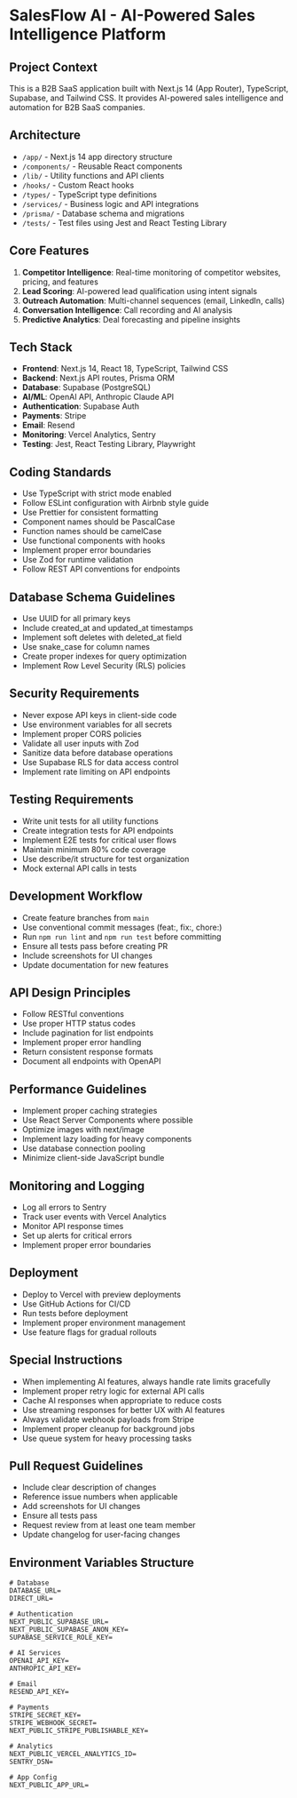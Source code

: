 # SalesFlow AI - AI-Powered Sales Intelligence Platform

## Project Context
This is a B2B SaaS application built with Next.js 14 (App Router), TypeScript, Supabase, and Tailwind CSS. It provides AI-powered sales intelligence and automation for B2B SaaS companies.

## Architecture
- `/app/` - Next.js 14 app directory structure
- `/components/` - Reusable React components
- `/lib/` - Utility functions and API clients
- `/hooks/` - Custom React hooks
- `/types/` - TypeScript type definitions
- `/services/` - Business logic and API integrations
- `/prisma/` - Database schema and migrations
- `/tests/` - Test files using Jest and React Testing Library

## Core Features
1. **Competitor Intelligence**: Real-time monitoring of competitor websites, pricing, and features
2. **Lead Scoring**: AI-powered lead qualification using intent signals
3. **Outreach Automation**: Multi-channel sequences (email, LinkedIn, calls)
4. **Conversation Intelligence**: Call recording and AI analysis
5. **Predictive Analytics**: Deal forecasting and pipeline insights

## Tech Stack
- **Frontend**: Next.js 14, React 18, TypeScript, Tailwind CSS
- **Backend**: Next.js API routes, Prisma ORM
- **Database**: Supabase (PostgreSQL)
- **AI/ML**: OpenAI API, Anthropic Claude API
- **Authentication**: Supabase Auth
- **Payments**: Stripe
- **Email**: Resend
- **Monitoring**: Vercel Analytics, Sentry
- **Testing**: Jest, React Testing Library, Playwright

## Coding Standards
- Use TypeScript with strict mode enabled
- Follow ESLint configuration with Airbnb style guide
- Use Prettier for consistent formatting
- Component names should be PascalCase
- Function names should be camelCase
- Use functional components with hooks
- Implement proper error boundaries
- Use Zod for runtime validation
- Follow REST API conventions for endpoints

## Database Schema Guidelines
- Use UUID for all primary keys
- Include created_at and updated_at timestamps
- Implement soft deletes with deleted_at field
- Use snake_case for column names
- Create proper indexes for query optimization
- Implement Row Level Security (RLS) policies

## Security Requirements
- Never expose API keys in client-side code
- Use environment variables for all secrets
- Implement proper CORS policies
- Validate all user inputs with Zod
- Sanitize data before database operations
- Use Supabase RLS for data access control
- Implement rate limiting on API endpoints

## Testing Requirements
- Write unit tests for all utility functions
- Create integration tests for API endpoints
- Implement E2E tests for critical user flows
- Maintain minimum 80% code coverage
- Use describe/it structure for test organization
- Mock external API calls in tests

## Development Workflow
- Create feature branches from `main`
- Use conventional commit messages (feat:, fix:, chore:)
- Run `npm run lint` and `npm run test` before committing
- Ensure all tests pass before creating PR
- Include screenshots for UI changes
- Update documentation for new features

## API Design Principles
- Follow RESTful conventions
- Use proper HTTP status codes
- Include pagination for list endpoints
- Implement proper error handling
- Return consistent response formats
- Document all endpoints with OpenAPI

## Performance Guidelines
- Implement proper caching strategies
- Use React Server Components where possible
- Optimize images with next/image
- Implement lazy loading for heavy components
- Use database connection pooling
- Minimize client-side JavaScript bundle

## Monitoring and Logging
- Log all errors to Sentry
- Track user events with Vercel Analytics
- Monitor API response times
- Set up alerts for critical errors
- Implement proper error boundaries

## Deployment
- Deploy to Vercel with preview deployments
- Use GitHub Actions for CI/CD
- Run tests before deployment
- Implement proper environment management
- Use feature flags for gradual rollouts

## Special Instructions
- When implementing AI features, always handle rate limits gracefully
- Implement proper retry logic for external API calls
- Cache AI responses when appropriate to reduce costs
- Use streaming responses for better UX with AI features
- Always validate webhook payloads from Stripe
- Implement proper cleanup for background jobs
- Use queue system for heavy processing tasks

## Pull Request Guidelines
- Include clear description of changes
- Reference issue numbers when applicable
- Add screenshots for UI changes
- Ensure all tests pass
- Request review from at least one team member
- Update changelog for user-facing changes

## Environment Variables Structure
```
# Database
DATABASE_URL=
DIRECT_URL=

# Authentication
NEXT_PUBLIC_SUPABASE_URL=
NEXT_PUBLIC_SUPABASE_ANON_KEY=
SUPABASE_SERVICE_ROLE_KEY=

# AI Services
OPENAI_API_KEY=
ANTHROPIC_API_KEY=

# Email
RESEND_API_KEY=

# Payments
STRIPE_SECRET_KEY=
STRIPE_WEBHOOK_SECRET=
NEXT_PUBLIC_STRIPE_PUBLISHABLE_KEY=

# Analytics
NEXT_PUBLIC_VERCEL_ANALYTICS_ID=
SENTRY_DSN=

# App Config
NEXT_PUBLIC_APP_URL=
```